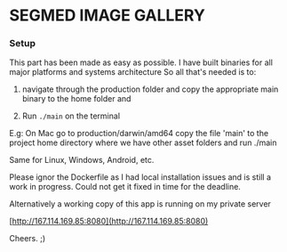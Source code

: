 # SEGMED IMAGE GALLERY


### Setup

This part has been made as easy as possible.
I have built binaries for all major platforms and systems architecture
So all that's needed is to: 

1. navigate through the production folder and copy the appropriate main binary to the home folder and 


2. Run ```./main``` on the terminal

E.g: On Mac go to production/darwin/amd64 copy the file 'main' to the project home directory where we have other asset folders and run ./main

Same for Linux, Windows, Android, etc.

Please ignor the Dockerfile as I had local installation issues and is still a work in progress.
Could not get it fixed in time for the deadline.

Alternatively a working copy of this app is running on my private server

[http://167.114.169.85:8080](http://167.114.169.85:8080)


Cheers. ;)